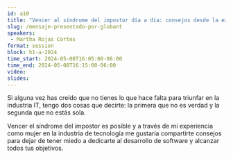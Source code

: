 ```yaml
---
id: a10
title: "Vencer al síndrome del impostor día a día: consejos desde la experiencia de una Glober"
slug: /mensaje-presentado-por-globant
speakers:
 - Martha Rojas Cortes
format: session
block: h1-a-2024
time_start: 2024-05-08T16:05:00-06:00
time_end: 2024-05-08T16:15:00-06:00
video:
slides:
---
```


Si alguna vez has creído que no tienes lo que hace falta para triunfar en la industria IT, tengo dos cosas que decirte: la primera que no es verdad y la segunda que no estás sola. 

Vencer el síndrome del impostor es posible y a través de mi experiencia como mujer en la industria de tecnología me gustaría compartirte consejos para dejar de tener miedo a dedicarte al desarrollo de software y alcanzar todos tus objetivos.